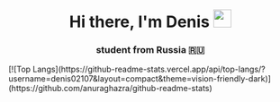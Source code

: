 <h1 align="center">Hi there, I'm Denis
<img src="https://github.com/blackcater/blackcater/raw/main/images/Hi.gif" height="32"/></h1>
<h3 align="center">student from Russia 🇷🇺</h3>
[![Top Langs](https://github-readme-stats.vercel.app/api/top-langs/?username=denis02107&layout=compact&theme=vision-friendly-dark)](https://github.com/anuraghazra/github-readme-stats)
